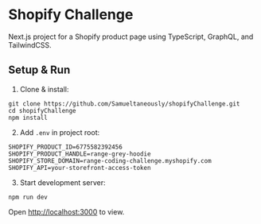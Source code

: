 # Shopify Challenge

Next.js project for a Shopify product page using TypeScript, GraphQL, and TailwindCSS.

## Setup & Run

1. Clone & install:

```
git clone https://github.com/Samueltaneously/shopifyChallenge.git
cd shopifyChallenge
npm install
```

2. Add `.env` in project root:

```env
SHOPIFY_PRODUCT_ID=6775582392456
SHOPIFY_PRODUCT_HANDLE=range-grey-hoodie
SHOPIFY_STORE_DOMAIN=range-coding-challenge.myshopify.com
SHOPIFY_API=your-storefront-access-token
```

3. Start development server:

```
npm run dev
```

Open [http://localhost:3000](http://localhost:3000) to view.
